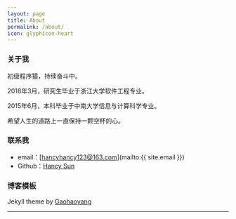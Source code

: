 ```yaml
---
layout: page
title: About
permalink: /about/
icon: glyphicon-heart
---
```


### 关于我

初级程序猿，持续奋斗中。   

2018年3月，研究生毕业于浙江大学软件工程专业。

2015年6月，本科毕业于中南大学信息与计算科学专业。   

希望人生的道路上一直保持一颗空杯的心。

### 联系我

* email：[hancyhancy123@163.com](mailto:{{ site.email }})
* Github：[Hancy Sun](https://github.com/hancyhancy123)

### 博客模板

Jekyll theme by [Gaohaoyang](https://github.com/Gaohaoyang/gaohaoyang.github.io)

---

